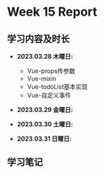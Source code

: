# Week 15 Report

## 学习内容及时长

* **2023.03.28 木曜日:** 
  * Vue-props传参数
  * Vue-mixin
  * Vue-todoList基本实现
  * Vue-自定义事件

* **2023.03.29 金曜日:** 

* **2023.03.30 土曜日:** 

* **2023.03.31 日曜日:** 

## 学习笔记
